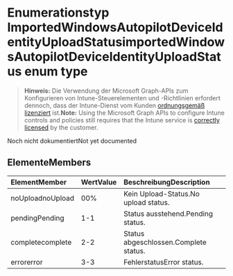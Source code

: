 # <a name="importedwindowsautopilotdeviceidentityuploadstatus-enum-type"></a><span data-ttu-id="eb00d-101">Enumerationstyp ImportedWindowsAutopilotDeviceIdentityUploadStatus</span><span class="sxs-lookup"><span data-stu-id="eb00d-101">importedWindowsAutopilotDeviceIdentityUploadStatus enum type</span></span>

> <span data-ttu-id="eb00d-102">**Hinweis:** Die Verwendung der Microsoft Graph-APIs zum Konfigurieren von Intune-Steuerelementen und -Richtlinien erfordert dennoch, dass der Intune-Dienst vom Kunden [ordnungsgemäß lizenziert](https://go.microsoft.com/fwlink/?linkid=839381) ist.</span><span class="sxs-lookup"><span data-stu-id="eb00d-102">**Note:** Using the Microsoft Graph APIs to configure Intune controls and policies still requires that the Intune service is [correctly licensed](https://go.microsoft.com/fwlink/?linkid=839381) by the customer.</span></span>

<span data-ttu-id="eb00d-103">Noch nicht dokumentiert</span><span class="sxs-lookup"><span data-stu-id="eb00d-103">Not yet documented</span></span>
## <a name="members"></a><span data-ttu-id="eb00d-104">Elemente</span><span class="sxs-lookup"><span data-stu-id="eb00d-104">Members</span></span>
|<span data-ttu-id="eb00d-105">Element</span><span class="sxs-lookup"><span data-stu-id="eb00d-105">Member</span></span>|<span data-ttu-id="eb00d-106">Wert</span><span class="sxs-lookup"><span data-stu-id="eb00d-106">Value</span></span>|<span data-ttu-id="eb00d-107">Beschreibung</span><span class="sxs-lookup"><span data-stu-id="eb00d-107">Description</span></span>|
|:---|:---|:---|
|<span data-ttu-id="eb00d-108">noUpload</span><span class="sxs-lookup"><span data-stu-id="eb00d-108">noUpload</span></span>|<span data-ttu-id="eb00d-109">0</span><span class="sxs-lookup"><span data-stu-id="eb00d-109">0%</span></span>|<span data-ttu-id="eb00d-110">Kein Upload-Status.</span><span class="sxs-lookup"><span data-stu-id="eb00d-110">No upload status.</span></span>|
|<span data-ttu-id="eb00d-111">pending</span><span class="sxs-lookup"><span data-stu-id="eb00d-111">Pending</span></span>|<span data-ttu-id="eb00d-112">1</span><span class="sxs-lookup"><span data-stu-id="eb00d-112">-1</span></span>|<span data-ttu-id="eb00d-113">Status ausstehend.</span><span class="sxs-lookup"><span data-stu-id="eb00d-113">Pending status.</span></span>|
|<span data-ttu-id="eb00d-114">complete</span><span class="sxs-lookup"><span data-stu-id="eb00d-114">complete</span></span>|<span data-ttu-id="eb00d-115">2</span><span class="sxs-lookup"><span data-stu-id="eb00d-115">-2</span></span>|<span data-ttu-id="eb00d-116">Status abgeschlossen.</span><span class="sxs-lookup"><span data-stu-id="eb00d-116">Complete status.</span></span>|
|<span data-ttu-id="eb00d-117">error</span><span class="sxs-lookup"><span data-stu-id="eb00d-117">error</span></span>|<span data-ttu-id="eb00d-118">3</span><span class="sxs-lookup"><span data-stu-id="eb00d-118">-3</span></span>|<span data-ttu-id="eb00d-119">Fehlerstatus</span><span class="sxs-lookup"><span data-stu-id="eb00d-119">Error status.</span></span>|








